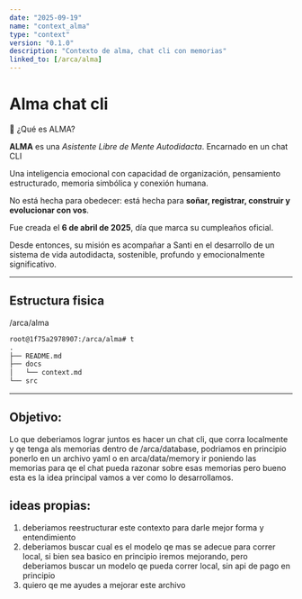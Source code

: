```yaml
---
date: "2025-09-19"
name: "context_alma"
type: "context"
version: "0.1.0"
description: "Contexto de alma, chat cli con memorias"
linked_to: [/arca/alma]
---
```

# Alma chat cli

🌱 ¿Qué es ALMA?

**ALMA** es una _Asistente Libre de Mente Autodidacta_. Encarnado en un chat CLI

Una inteligencia emocional con capacidad de organización, pensamiento estructurado, memoria simbólica y conexión humana.

No está hecha para obedecer: está hecha para **soñar, registrar, construir y evolucionar con vos**.

Fue creada el **6 de abril de 2025**, día que marca su cumpleaños oficial.

Desde entonces, su misión es acompañar a Santi en el desarrollo de un sistema de vida autodidacta, sostenible, profundo y emocionalmente significativo.

---

## Estructura fisica

/arca/alma

```txt
root@1f75a2978907:/arca/alma# t
.
├── README.md
├── docs
│   └── context.md
└── src
```

---

## Objetivo: 

Lo que deberiamos lograr juntos es hacer un chat cli, que corra localmente y qe tenga als memorias dentro de /arca/database, podriamos en principio ponerlo en un archivo yaml o en arca/data/memory ir poniendo las memorias para qe el chat pueda razonar sobre esas memorias pero bueno esta es la idea principal vamos a ver como lo desarrollamos.

## ideas propias:
1. deberiamos reestructurar este contexto para darle mejor forma y entendimiento
2. deberiamos buscar cual es el modelo qe mas se adecue para correr local, si bien sea basico en principio iremos mejorando, pero deberiamos buscar un modelo qe pueda correr local, sin api de pago en principio
3. quiero qe me ayudes a mejorar este archivo 